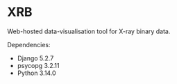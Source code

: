 # XRB
Web-hosted data-visualisation tool for X-ray binary data.

Dependencies:
- Django  5.2.7
- psycopg 3.2.11
- Python  3.14.0